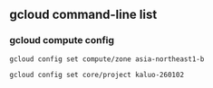 ## gcloud command-line list

### gcloud compute config

```gcloud config set compute/zone asia-northeast1-b```

```gcloud config set core/project kaluo-260102```

